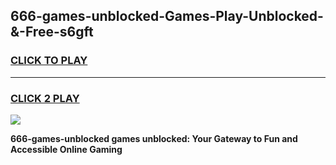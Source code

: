 
## 666-games-unblocked-Games-Play-Unblocked-&-Free-s6gft
<h3>
<a href="https://premium76.site?title=666-games-unblocked&ref=24A">CLICK TO PLAY</a></h3>
<hr>

<h3>
<a href="https://premium76.site?title=666-games-unblocked&ref=24A">CLICK 2 PLAY</a>
  
</h3>

<a href="https://premium76.site?title=666-games-unblocked&ref=24A"><img src="https://clearcache.store/games.png"></a>


**666-games-unblocked games unblocked: Your Gateway to Fun and Accessible Online Gaming**

